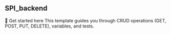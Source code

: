 ## SPI_backend
🚀 Get started here
This template guides you through CRUD operations (GET, POST, PUT, DELETE), variables, and tests.


﻿ 
